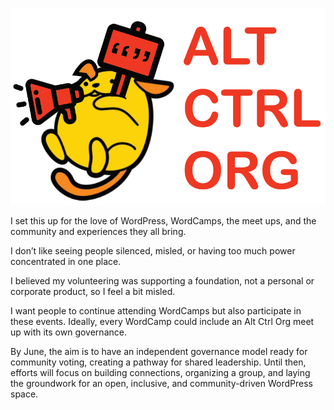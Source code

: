 
![Wapuu](https://github.com/Altctrlorg/www/blob/main/AltCtrlOrgV.PNG?raw=true)


I set this up for the love of WordPress, WordCamps, the meet ups, and the community and experiences they all bring.

I don’t like seeing people silenced, misled, or having too much power concentrated in one place.

I believed my volunteering was supporting a foundation, not a personal or corporate product, so I feel a bit misled.

I want people to continue attending WordCamps but also participate in these events. Ideally, every WordCamp could include an Alt Ctrl Org meet up with its own governance.

By June, the aim is to have an independent governance model ready for community voting, creating a pathway for shared leadership. Until then, efforts will focus on building connections, organizing a group, and laying the groundwork for an open, inclusive, and community-driven WordPress space.

